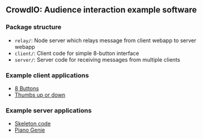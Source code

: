 ## CrowdIO: Audience interaction example software

### Package structure

- `relay/`: Node server which relays message from client webapp to server webapp
- `client/`: Client code for simple 8-button interface
- `server/`: Server code for receiving messages from multiple clients

### Example client applications

- [8 Buttons](https://pear-olive.glitch.me)
- [Thumbs up or down](TODO)

### Example server applications

- [Skeleton code](https://sordid-bite.glitch.me)
- [Piano Genie](https://swamp-trouser.glitch.me)
